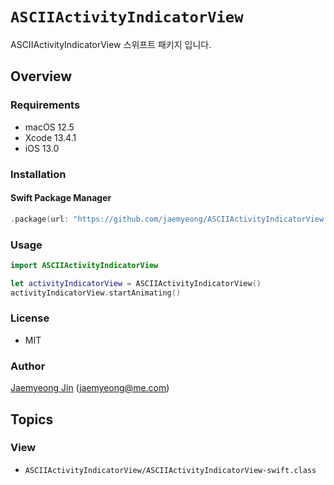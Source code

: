 # ``ASCIIActivityIndicatorView``

ASCIIActivityIndicatorView 스위프트 패키지 입니다.

## Overview

### Requirements

- macOS 12.5
- Xcode 13.4.1
- iOS 13.0

### Installation

#### Swift Package Manager

```swift
.package(url: "https://github.com/jaemyeong/ASCIIActivityIndicatorView.git", .upToNextMajor(from: "0.1.1"))
```

### Usage

```swift
import ASCIIActivityIndicatorView

let activityIndicatorView = ASCIIActivityIndicatorView()
activityIndicatorView.startAnimating()
```

### License

- MIT

### Author

[Jaemyeong Jin](https://github.com/jaemyeong) ([jaemyeong@me.com](mailto:jaemyeong@me.com))


## Topics

### View

- ``ASCIIActivityIndicatorView/ASCIIActivityIndicatorView-swift.class``
